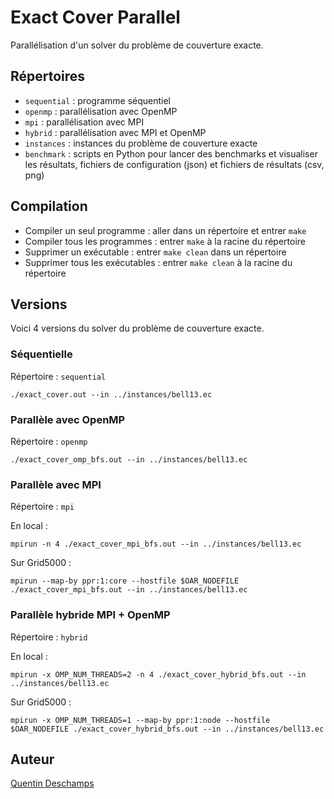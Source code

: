 # Exact Cover Parallel

Parallélisation d'un solver du problème de couverture exacte.

## Répertoires

- `sequential` : programme séquentiel
- `openmp` : parallélisation avec OpenMP
- `mpi` : parallélisation avec MPI
- `hybrid` : parallélisation avec MPI et OpenMP
- `instances` : instances du problème de couverture exacte
- `benchmark` : scripts en Python pour lancer des benchmarks et visualiser les résultats, fichiers de configuration (json) et fichiers de résultats (csv, png)

## Compilation

- Compiler un seul programme : aller dans un répertoire et entrer `make`
- Compiler tous les programmes :  entrer `make` à la racine du répertoire
- Supprimer un exécutable : entrer `make clean` dans un répertoire
- Supprimer tous les exécutables : entrer `make clean` à la racine du répertoire

## Versions

Voici 4 versions du solver du problème de couverture exacte.

### Séquentielle

Répertoire : `sequential`

```
./exact_cover.out --in ../instances/bell13.ec
```

### Parallèle avec OpenMP

Répertoire : `openmp`

```
./exact_cover_omp_bfs.out --in ../instances/bell13.ec
```

### Parallèle avec MPI

Répertoire : `mpi`

En local :
```
mpirun -n 4 ./exact_cover_mpi_bfs.out --in ../instances/bell13.ec
```
Sur Grid5000 :
```
mpirun --map-by ppr:1:core --hostfile $OAR_NODEFILE ./exact_cover_mpi_bfs.out --in ../instances/bell13.ec
```

### Parallèle hybride MPI + OpenMP

Répertoire : `hybrid`

En local :
```
mpirun -x OMP_NUM_THREADS=2 -n 4 ./exact_cover_hybrid_bfs.out --in ../instances/bell13.ec
```
Sur Grid5000 :
```
mpirun -x OMP_NUM_THREADS=1 --map-by ppr:1:node --hostfile $OAR_NODEFILE ./exact_cover_hybrid_bfs.out --in ../instances/bell13.ec
```

## Auteur

[Quentin Deschamps](mailto:quentindeschamps18@gmail.com)
